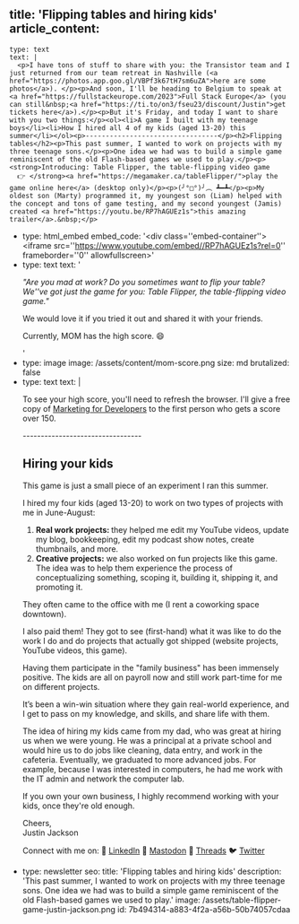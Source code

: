title: 'Flipping tables and hiring kids'
article_content:
  -
    type: text
    text: |
      <p>I have tons of stuff to share with you: the Transistor team and I just returned from our team retreat in Nashville (<a href="https://photos.app.goo.gl/VBPf3k67tH7sm6uZA">​here are some photos​</a>). </p><p>And soon, I'll be heading to Belgium to speak at <a href="https://fullstackeurope.com/2023">​Full Stack Europe​</a> (you can still&nbsp;<a href="https://ti.to/on3/fseu23/discount/Justin">get tickets here​</a>).</p><p>But it's Friday, and today I want to share with you two things:</p><ol><li>A game I built with my teenage boys</li><li>How I hired all 4 of my kids (aged 13-20) this summer</li></ol><p>---------------------------------</p><h2>Flipping tables</h2><p>This past summer, I wanted to work on projects with my three teenage sons.</p><p>One idea we had was to build a simple game reminiscent of the old Flash-based games we used to play.</p><p><strong>Introducing: Table Flipper, the table-flipping video game
      👉 </strong><a href="https://megamaker.ca/tableFlipper/">​play the game online here​</a> (desktop only)</p><p>(╯°□°)╯︵ ┻━┻</p><p>My oldest son (Marty) programmed it, my youngest son (Liam) helped with the concept and tons of game testing, ​and my second youngest (Jamis) created <a href="https://youtu.be/RP7hAGUEz1s">this amazing trailer</a>.&nbsp;</p>
  -
    type: html_embed
    embed_code: '<style>.embed-container { position: relative; padding-bottom: 56.25%; height: 0; overflow: hidden; max-width: 100%; } .embed-container iframe, .embed-container object, .embed-container embed { position: absolute; top: 0; left: 0; width: 100%; height: 100%; }</style><div class=''embed-container''><iframe src=''https://www.youtube.com/embed//RP7hAGUEz1s?rel=0'' frameborder=''0'' allowfullscreen></iframe></div>'
  -
    type: text
    text: '<p><em>"Are you mad at work? Do you sometimes want to flip your table? We''ve got just the game for you: Table Flipper, the table-flipping video game."</em></p><p>We would love it if you tried it out and shared it with your friends.</p><p>Currently, MOM has the high score. 😄</p>'
  -
    type: image
    image: /assets/content/mom-score.png
    size: md
    brutalized: false
  -
    type: text
    text: |
      <p>To see your high score, you'll need to refresh the browser. I'll give a free copy of <a href="https://www.devmarketing.xyz/">​Marketing for Developers​</a> to the first person who gets a score over 150.</p><p>---------------------------------</p><h2>Hiring your kids</h2><p>This game is just a small piece of an experiment I ran this summer.</p><p>I hired my four kids (aged 13-20) to work on two types of projects with me in June-August:</p><ol><li><strong>Real work projects: </strong>they helped me edit my YouTube videos, update my blog, bookkeeping, edit my podcast show notes, create thumbnails, and more.</li><li><strong>Creative projects:</strong> we also worked on fun projects like this game. The idea was to help them experience the process of conceptualizing something, scoping it, building it, shipping it, and promoting it.</li></ol><p>They often came to the office with me (I rent a coworking space downtown).</p><p>I also paid them! They got to see (first-hand) what it was like to do the work I do and do projects that actually got shipped (website projects, YouTube videos, this game). </p><p>Having them participate in the "family business" has been immensely positive. The kids are all on payroll now and still work part-time for me on different projects.</p><p>It’s been a win-win situation where they gain real-world experience, and I get to pass on my knowledge, and skills, and share life with them.</p><p>The idea of hiring my kids came from my dad, who was great at hiring us when we were young. He was a principal at a private school and would hire us to do jobs like cleaning, data entry, and work in the cafeteria. Eventually, we graduated to more advanced jobs. For example, because I was interested in computers, he had me work with the IT admin and network the computer lab.</p><p>If you own your own business, I highly recommend working with your kids, once they're old enough.</p><p>Cheers,<br>Justin Jackson</p><p>Connect with me on:
      💼 <a href="https://www.linkedin.com/in/justinijackson/">​LinkedIn​</a>&nbsp;🐘 <a href="https://mastodon.social/@mijustin">​Mastodon​</a>&nbsp;🧵 <a href="https://www.threads.net/@mijustin">​Threads​</a>&nbsp;🐦 <a href="https://twitter.com/mijustin">​Twitter​</a></p>
  -
    type: newsletter
seo:
  title: 'Flipping tables and hiring kids'
  description: 'This past summer, I wanted to work on projects with my three teenage sons.  One idea we had was to build a simple game reminiscent of the old Flash-based games we used to play.'
  image: /assets/table-flipper-game-justin-jackson.png
id: 7b494314-a883-4f2a-a56b-50b74057cdaa
